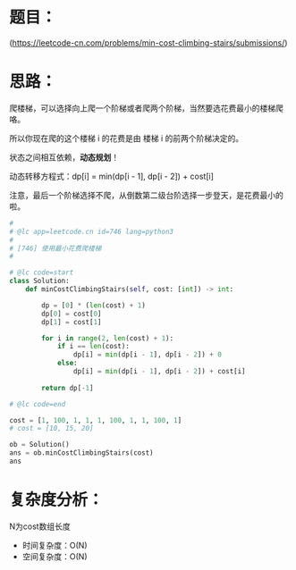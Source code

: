 题目：
====

(https://leetcode-cn.com/problems/min-cost-climbing-stairs/submissions/)

思路：
====

爬楼梯，可以选择向上爬一个阶梯或者爬两个阶梯，当然要选花费最小的楼梯爬咯。

所以你现在爬的这个楼梯 i 的花费是由 楼梯 i 的前两个阶梯决定的。

状态之间相互依赖，**动态规划**！

动态转移方程式：dp[i] = min(dp[i - 1], dp[i - 2]) + cost[i]

注意，最后一个阶梯选择不爬，从倒数第二级台阶选择一步登天，是花费最小的啦。

```python
#
# @lc app=leetcode.cn id=746 lang=python3
#
# [746] 使用最小花费爬楼梯
#

# @lc code=start
class Solution:
    def minCostClimbingStairs(self, cost: [int]) -> int:

        dp = [0] * (len(cost) + 1)
        dp[0] = cost[0]
        dp[1] = cost[1]

        for i in range(2, len(cost) + 1):
            if i == len(cost):
                dp[i] = min(dp[i - 1], dp[i - 2]) + 0
            else:
                dp[i] = min(dp[i - 1], dp[i - 2]) + cost[i]
        
        return dp[-1]

# @lc code=end

cost = [1, 100, 1, 1, 1, 100, 1, 1, 100, 1]
# cost = [10, 15, 20]

ob = Solution()
ans = ob.minCostClimbingStairs(cost)
ans
```

复杂度分析：
====

N为cost数组长度

- 时间复杂度：O(N)
- 空间复杂度：O(N)
